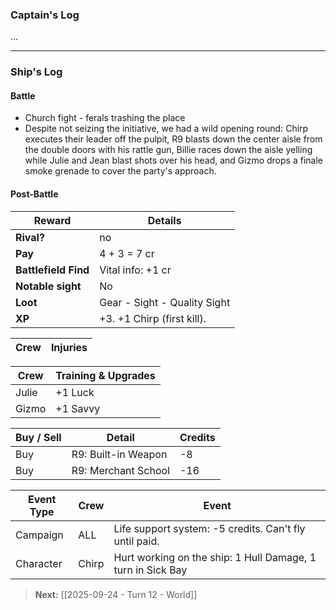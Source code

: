 ### Captain's Log

...

---

### Ship's Log

#### Battle

+ Church fight - ferals trashing the place
+ Despite not seizing the initiative, we had a wild opening round: Chirp executes their leader off the pulpit, R9 blasts down the center aisle from the double doors with his rattle gun, Billie races down the aisle yelling while Julie and Jean blast shots over his head, and Gizmo drops a finale smoke grenade to cover the party's approach.

#### Post-Battle

| Reward               | Details                      |
| -------------------- | ---------------------------- |
| **Rival?**           | no                           |
| **Pay**              | 4 + 3 = 7 cr                 |
| **Battlefield Find** | Vital info: +1 cr            |
| **Notable sight**    | No                           |
| **Loot**             | Gear - Sight - Quality Sight |
| **XP**               | +3. +1 Chirp (first kill).   |

| Crew | Injuries                |
| ---- | ----------------------- |

| Crew  | Training & Upgrades |
| ----- | ------------------- |
| Julie | +1 Luck             |
| Gizmo | +1 Savvy            |

| Buy / Sell | Detail              | Credits |
| ---------- | ------------------- | ------- |
| Buy        | R9: Built-in Weapon | -8      |
| Buy        | R9: Merchant School | -16     |

| Event Type | Crew  | Event                                                       |
| ---------- | ----- | ----------------------------------------------------------- |
| Campaign   | ALL   | Life support system: -5 credits.  Can't fly until paid.     |
| Character  | Chirp | Hurt working on the ship: 1 Hull Damage, 1 turn in Sick Bay |

> **Next:** [[2025-09-24 - Turn 12 - World]]

